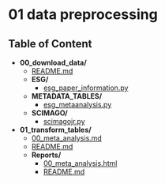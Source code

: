 
# 01 data preprocessing



## Table of Content

 - **00_download_data/**
   - [README.md](https://github.com/thomaspernet/esg_metadata/tree/master/01_data_preprocessing/00_download_data/README.md)
   - **ESG/**
     - [esg_paper_information.py](https://github.com/thomaspernet/esg_metadata/tree/master/01_data_preprocessing/00_download_data/ESG/esg_paper_information.py)
   - **METADATA_TABLES/**
     - [esg_metaanalysis.py](https://github.com/thomaspernet/esg_metadata/tree/master/01_data_preprocessing/00_download_data/METADATA_TABLES/esg_metaanalysis.py)
   - **SCIMAGO/**
     - [scimagojr.py](https://github.com/thomaspernet/esg_metadata/tree/master/01_data_preprocessing/00_download_data/SCIMAGO/scimagojr.py)
 - **01_transform_tables/**
   - [00_meta_analysis.md](https://github.com/thomaspernet/esg_metadata/tree/master/01_data_preprocessing/01_transform_tables/00_meta_analysis.md)
   - [README.md](https://github.com/thomaspernet/esg_metadata/tree/master/01_data_preprocessing/01_transform_tables/README.md)
   - **Reports/**
     - [00_meta_analysis.html](https://htmlpreview.github.io/?https://github.com/thomaspernet/esg_metadata/blob/master/01_data_preprocessing/01_transform_tables/Reports/00_meta_analysis.html)
     - [README.md](https://github.com/thomaspernet/esg_metadata/tree/master/01_data_preprocessing/01_transform_tables/Reports/README.md)
